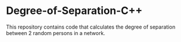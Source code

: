 # Degree-of-Separation-C++
This repository contains code that calculates the degree of separation between 2 random persons in a network. 
